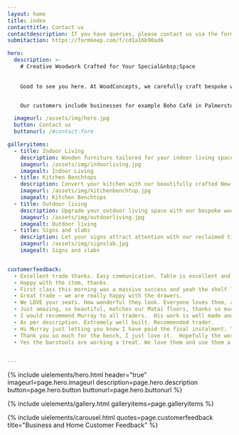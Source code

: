```yaml
---
layout: home
title: index
contacttitle: Contact us
contactdescription: If you have queries, please contact us via the form below and we will email you as soon as possible, or phone us.
submitaction: https://formkeep.com/f/cd1a16b90ad6

hero:
  description: >-
    # Creative Woodwork Crafted for Your Special&nbsp;Space
    
    
    Good to see you here. At WoodConcepts, we carefully craft bespoke woodwork creations from reclaimed New Zealand native timber and other timber from elsewhere.  With innovative craftsmanship, we create beautiful woodwork tailored to suit your unique style and space. We use traditional joinery methods as much as possible.


    Our customers include businesses for example Boho Café in Palmerston North, Curious Little Bagels in Whanganui and Hopper House in Wellington. 

  imageurl: /assets/img/hero.jpg
  button: Contact us
  buttonurl: /#contact-form

galleryitems:
  - title: Indoor Living
    description: Wooden furniture tailored for your indoor living space; armoire, coffee tables, barn doors, shelves, headboards. workbench, chopping boards, cheese boards, pizza boards [and more&hellip;](/gallery/indoor.html)
    imageurl: /assets/img/indoorliving.jpg
    imagealt: Indoor Living
  - title: Kitchen Benchtops
    description: Convert your kitchen with our beautifully crafted New Zealand native timber kitchen bench top or stand-alone island. [See more &hellip;](/gallery/kitchen.html)
    imageurl: /assets/img/kitchenbenchtop.jpg
    imagealt: Kitchen Benchtops
  - title: Outdoor living
    description: Upgrade your outdoor living space with our bespoke woodwork creations; outdoor tables, benches and seatings. [See more &hellip;](/gallery/outdoor.html)
    imageurl: /assets/img/outdoorliving.jpg
    imagealt: Outdoor living
  - title: Signs and slabs
    description: Let your signs attract attention with our reclaimed timber signboards custom-made with rustic appeal. Slabs are also available for your projects. [See more &hellip;](/gallery/signslab.html)
    imageurl: /assets/img/signslab.jpg
    imagealt: Signs and slabs


customerfeedback:
  - Excellent trade thanks. Easy communication. Table is excellent and looks great.
  - Happy with the item, thanks.
  - First class this morning was a massive success and yeah the shelf looks so good. Can’t wait to get the other one and might have more commissions in the future.
  - Great trade – we are really happy with the drawers.
  - We LOVE your seats. How wonderful they look. Everyone loves them, and I feel supported by your prices being so reasonable - and caring. Every time i sit on them I will feel loved and supported.
  - Just amazing, so beautiful, matches our Matai floors, thanks so much :-)
  - I would recommend Murray to all traders.  His work is well made and carefully finished.
  - As per description. Extremely well built. Recommended trader.
  - Hi Murray just letting you know I have paid the final instalment. Thank you so much for your time, effort and expertise.  It’s been a good ride!
  - Thank you so much for the bench, I just love it.  Hopefully the word will spread and more work will come from it.
  - Yes the barstools are working a treat. We love them and use them a lot.


---
```

{% include uielements/hero.html header="true" imageurl=page.hero.imageurl description=page.hero.description button=page.hero.button buttonurl=page.hero.buttonurl %}

{% include uielements/gallery.html galleryitems=page.galleryitems %}

{% include uielements/carousel.html quotes=page.customerfeedback title="Business and Home Customer Feedback" %}


